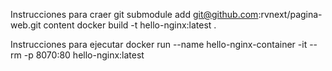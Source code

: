 Instrucciones para craer
git submodule add git@github.com:rvnext/pagina-web.git content
docker build -t hello-nginx:latest .

Instrucciones para ejecutar
docker run --name hello-nginx-container -it --rm -p 8070:80 hello-nginx:latest
